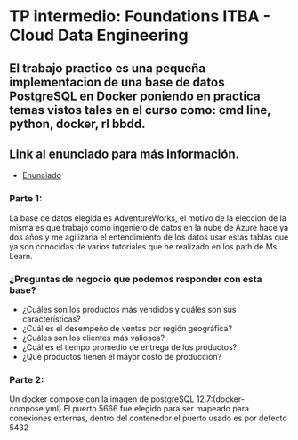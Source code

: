 # TP intermedio: Foundations ITBA - Cloud Data Engineering

## El trabajo practico es una pequeña implementacion de una base de datos PostgreSQL en Docker poniendo en practica temas vistos tales en el curso como: cmd line, python, docker, rl bbdd.

## Link al enunciado para más información.
- [Enunciado](enunciado-itba.pdf)

### Parte 1:
La base de datos elegida es AdventureWorks, el motivo de la eleccion de la misma es que trabajo como ingeniero de datos
en la nube de Azure hace ya dos años y me agilizaria el entendimiento de los datos usar estas tablas que ya son conocidas
de varios tutoriales que he realizado en los path de Ms Learn.
### ¿Preguntas de negocio que podemos responder con esta base?
- ¿Cuáles son los productos más vendidos y cuáles son sus características?
- ¿Cuál es el desempeño de ventas por región geográfica?
- ¿Cuáles son los clientes más valiosos?
- ¿Cuál es el tiempo promedio de entrega de los productos?
- ¿Qué productos tienen el mayor costo de producción?

### Parte 2:
Un docker compose con la imagen de postgreSQL 12.7:(docker-compose.yml)
El puerto 5666 fue elegido para ser mapeado para conexiones externas, dentro del contenedor el puerto usado es por defecto 5432
